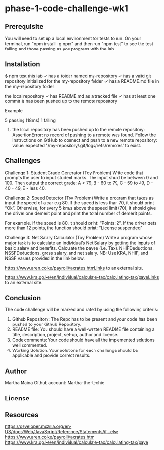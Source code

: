 # phase-1-code-challenge-wk1

## Prerequisite
You will need to set up a local environment for tests to run. On your terminal, run "npm install -g npm" and then run "npm test" to see the test failing and those passing as you progress with the lab.

## Installation

 $ npm test
  this lab
    ✓ has a folder named my-repository
    ✓ has a valid git repository initialized for the my-repository folder
    ✓ has a README.md file in the my-repository folder

  the local repository
    ✓ has README.md as a tracked file
    ✓ has at least one commit
    1) has been pushed up to the remote repository

Example:

  5 passing (18ms)
  1 failing

  1) the local repository
       has been pushed up to the remote repository:
     AssertionError: no record of pushing to a remote was found. Follow the instructions on GitHub to connect and push to a new remote repository: value: expected './my-repository/.git/logs/refs/remotes' to exist.



## Challenges

Challenge 1: Student Grade Generator (Toy Problem)
Write code that prompts the user to input student marks. The input shuld be between 0 and 100. Then output the correct grade:
A > 79, B - 60 to 79, C - 59 to 49, D - 40 - 49, E - less 40.

Challenge 2: Speed Detector (Toy Problem)
Write a program that takes as input the speed of a car e.g 80. If the speed is less than 70, it should print “Ok”. Otherwise, for every 5 km/s above the speed limit (70), it should give the driver one demerit point and print the total number of demerit points.

For example, if the speed is 80, it should print: “Points: 2”. If the driver gets more than 12 points, the function should print: “License suspended”

Challenge 3: Net Salary Calculator (Toy Problem)
Write a program whose major task is to calculate an individual’s Net Salary by getting the inputs of basic salary and benefits. Calculate the payee (i.e. Tax), NHIFDeductions, NSSFDeductions, gross salary, and net salary. 
NB: Use KRA, NHIF, and NSSF values provided in the link below.

https://www.aren.co.ke/payroll/taxrates.htmLinks to an external site.  

https://www.kra.go.ke/en/individual/calculate-tax/calculating-tax/payeLinks to an external site.



## Conclusion

The code challenge will be marked and rated by using the following criteris:
1. Github Repository: The Repo has to be present and your code has been pushed to your Github Repository.
2. README file: You should have a well-written README file containing a title, description, project, set-up, author and license.
3. Code comments: Your code should have all the implemented solutions well commented.
4. Working Solution: Your solutions for each challenge should be applicable and provide correct results.


## Author
Martha Maina 
Github account: Martha-the-techie

## License

## Resources
https://developer.mozilla.org/en-US/docs/Web/JavaScript/Reference/Statements/if...else
https://www.aren.co.ke/payroll/taxrates.htm
https://www.kra.go.ke/en/individual/calculate-tax/calculating-tax/paye